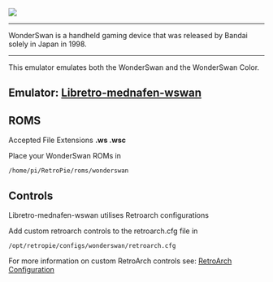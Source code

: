 ![](http://img2.wikia.nocookie.net/__cb20140801212200/logopedia/images/f/f1/Bandai_WonderSwan_Logo_1.png)

***

WonderSwan is a handheld gaming device that was released by Bandai solely in Japan in 1998. 
***
This emulator emulates both the WonderSwan and the WonderSwan Color.


## Emulator: [Libretro-mednafen-wswan](https://github.com/libretro/beetle-wswan-libretro.git)

## ROMS

Accepted File Extensions **.ws .wsc**

Place your WonderSwan ROMs in
```
/home/pi/RetroPie/roms/wonderswan
```

## Controls

Libretro-mednafen-wswan utilises Retroarch configurations

Add custom retroarch controls to the retroarch.cfg file in
```shell
/opt/retropie/configs/wonderswan/retroarch.cfg
```
For more information on custom RetroArch controls see: [RetroArch Configuration](https://github.com/petrockblog/RetroPie-Setup/wiki/RetroArch-Configuration)